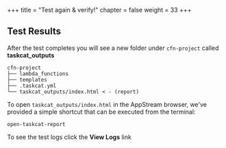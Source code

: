+++
title = "Test again & verify!"
chapter = false
weight = 33
+++


## Test Results

After the test completes you will see a new folder under `cfn-project` called **taskcat_outputs**
```
cfn-project
├── lambda_functions
├── templates
├── .taskcat.yml
└── taskcat_outputs/index.html < - (report)

```

To open `taskcat_outputs/index.html` in the AppStream browser, we've provided a simple 
shortcut that can be executed from the terminal:

```
open-taskcat-report
```

To see the test logs click the **View Logs** link
